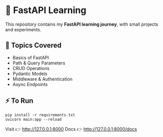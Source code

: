 # 🚀 FastAPI Learning

This repository contains my **FastAPI learning journey**, with small projects and experiments.

## 📌 Topics Covered
- Basics of FastAPI
- Path & Query Parameters
- CRUD Operations
- Pydantic Models
- Middleware & Authentication
- Async Endpoints

## ⚡ To Run
    pip install -r requirements.txt
    uvicorn main:app --reload

Visit 👉 http://127.0.0.1:8000
Docs 👉 http://127.0.0.1:8000/docs
